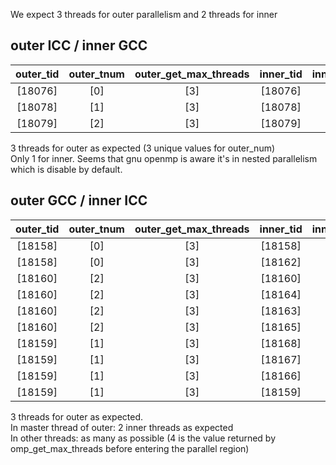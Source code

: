 We expect 3 threads for outer parallelism and 2 threads for inner

## outer ICC / inner GCC
outer_tid | outer_tnum | outer_get_max_threads | inner_tid | inner_tnum | inner_get_num_threads | inner_get_max_threads
|:---:|:---:|:---:|:---:|:---:|:---:|:---:|
[18076] | [0] | [3] | [18076] | [0] | [1] | [3]
[18078] | [1] | [3] | [18078] | [0] | [1] | [3]
[18079] | [2] | [3] | [18079] | [0] | [1] | [3]

3 threads for outer as expected (3 unique values for outer_num)  
Only 1 for inner. Seems that gnu openmp is aware it's in nested parallelism which is disable by default.

## outer GCC / inner ICC
outer_tid | outer_tnum | outer_get_max_threads | inner_tid | inner_tnum | inner_get_num_threads | inner_get_max_threads
|:---:|:---:|:---:|:---:|:---:|:---:|:---:|
[18158] | [0] | [3] | [18158] | [0] | [2] | [2]
[18158] | [0] | [3] | [18162] | [1] | [2] | [2]
[18160] | [2] | [3] | [18160] | [0] | [4] | [4]
[18160] | [2] | [3] | [18164] | [2] | [4] | [4]
[18160] | [2] | [3] | [18163] | [1] | [4] | [4]
[18160] | [2] | [3] | [18165] | [3] | [4] | [4]
[18159] | [1] | [3] | [18168] | [3] | [4] | [4]
[18159] | [1] | [3] | [18167] | [2] | [4] | [4]
[18159] | [1] | [3] | [18166] | [1] | [4] | [4]
[18159] | [1] | [3] | [18159] | [0] | [4] | [4]

3 threads for outer as expected.  
In master thread of outer: 2 inner threads as expected  
In other threads: as many as possible (4 is the value returned by omp_get_max_threads before entering the parallel region)
